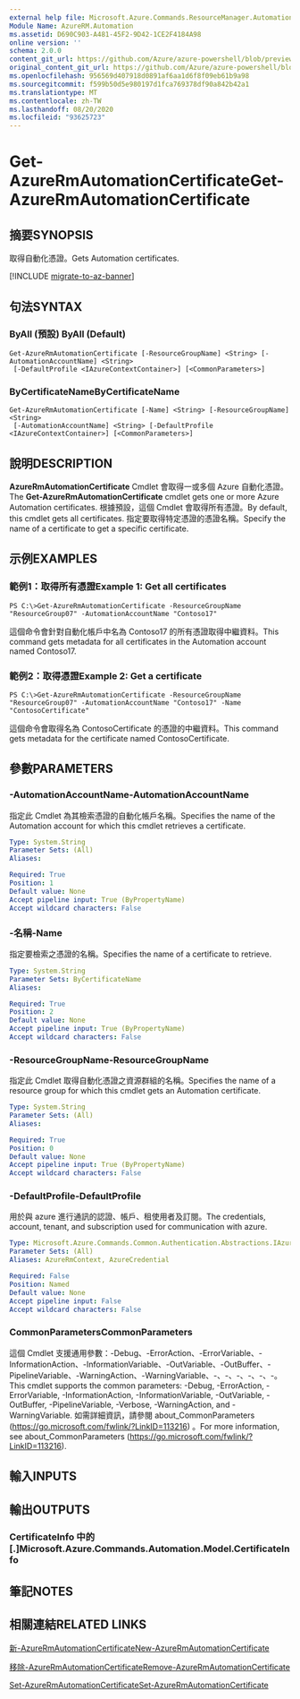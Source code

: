 ```yaml
---
external help file: Microsoft.Azure.Commands.ResourceManager.Automation.dll-Help.xml
Module Name: AzureRM.Automation
ms.assetid: D690C903-A481-45F2-9D42-1CE2F4184A98
online version: ''
schema: 2.0.0
content_git_url: https://github.com/Azure/azure-powershell/blob/preview/src/ResourceManager/Automation/Commands.Automation/help/Get-AzureRMAutomationCertificate.md
original_content_git_url: https://github.com/Azure/azure-powershell/blob/preview/src/ResourceManager/Automation/Commands.Automation/help/Get-AzureRMAutomationCertificate.md
ms.openlocfilehash: 956569d407918d0891af6aa1d6f8f09eb61b9a98
ms.sourcegitcommit: f599b50d5e980197d1fca769378df90a842b42a1
ms.translationtype: MT
ms.contentlocale: zh-TW
ms.lasthandoff: 08/20/2020
ms.locfileid: "93625723"
---
```

# <span data-ttu-id="7f366-101">Get-AzureRmAutomationCertificate</span><span class="sxs-lookup"><span data-stu-id="7f366-101">Get-AzureRmAutomationCertificate</span></span>

## <span data-ttu-id="7f366-102">摘要</span><span class="sxs-lookup"><span data-stu-id="7f366-102">SYNOPSIS</span></span>
<span data-ttu-id="7f366-103">取得自動化憑證。</span><span class="sxs-lookup"><span data-stu-id="7f366-103">Gets Automation certificates.</span></span>

[!INCLUDE [migrate-to-az-banner](../../includes/migrate-to-az-banner.md)]

## <span data-ttu-id="7f366-104">句法</span><span class="sxs-lookup"><span data-stu-id="7f366-104">SYNTAX</span></span>

### <span data-ttu-id="7f366-105">ByAll (預設) </span><span class="sxs-lookup"><span data-stu-id="7f366-105">ByAll (Default)</span></span>
```
Get-AzureRmAutomationCertificate [-ResourceGroupName] <String> [-AutomationAccountName] <String>
 [-DefaultProfile <IAzureContextContainer>] [<CommonParameters>]
```

### <span data-ttu-id="7f366-106">ByCertificateName</span><span class="sxs-lookup"><span data-stu-id="7f366-106">ByCertificateName</span></span>
```
Get-AzureRmAutomationCertificate [-Name] <String> [-ResourceGroupName] <String>
 [-AutomationAccountName] <String> [-DefaultProfile <IAzureContextContainer>] [<CommonParameters>]
```

## <span data-ttu-id="7f366-107">說明</span><span class="sxs-lookup"><span data-stu-id="7f366-107">DESCRIPTION</span></span>
<span data-ttu-id="7f366-108">**AzureRmAutomationCertificate** Cmdlet 會取得一或多個 Azure 自動化憑證。</span><span class="sxs-lookup"><span data-stu-id="7f366-108">The **Get-AzureRmAutomationCertificate** cmdlet gets one or more Azure Automation certificates.</span></span>
<span data-ttu-id="7f366-109">根據預設，這個 Cmdlet 會取得所有憑證。</span><span class="sxs-lookup"><span data-stu-id="7f366-109">By default, this cmdlet gets all certificates.</span></span>
<span data-ttu-id="7f366-110">指定要取得特定憑證的憑證名稱。</span><span class="sxs-lookup"><span data-stu-id="7f366-110">Specify the name of a certificate to get a specific certificate.</span></span>

## <span data-ttu-id="7f366-111">示例</span><span class="sxs-lookup"><span data-stu-id="7f366-111">EXAMPLES</span></span>

### <span data-ttu-id="7f366-112">範例1：取得所有憑證</span><span class="sxs-lookup"><span data-stu-id="7f366-112">Example 1: Get all certificates</span></span>
```
PS C:\>Get-AzureRmAutomationCertificate -ResourceGroupName "ResourceGroup07" -AutomationAccountName "Contoso17"
```

<span data-ttu-id="7f366-113">這個命令會針對自動化帳戶中名為 Contoso17 的所有憑證取得中繼資料。</span><span class="sxs-lookup"><span data-stu-id="7f366-113">This command gets metadata for all certificates in the Automation account named Contoso17.</span></span>

### <span data-ttu-id="7f366-114">範例2：取得憑證</span><span class="sxs-lookup"><span data-stu-id="7f366-114">Example 2: Get a certificate</span></span>
```
PS C:\>Get-AzureRmAutomationCertificate -ResourceGroupName "ResourceGroup07" -AutomationAccountName "Contoso17" -Name "ContosoCertificate"
```

<span data-ttu-id="7f366-115">這個命令會取得名為 ContosoCertificate 的憑證的中繼資料。</span><span class="sxs-lookup"><span data-stu-id="7f366-115">This command gets metadata for the certificate named ContosoCertificate.</span></span>

## <span data-ttu-id="7f366-116">參數</span><span class="sxs-lookup"><span data-stu-id="7f366-116">PARAMETERS</span></span>

### <span data-ttu-id="7f366-117">-AutomationAccountName</span><span class="sxs-lookup"><span data-stu-id="7f366-117">-AutomationAccountName</span></span>
<span data-ttu-id="7f366-118">指定此 Cmdlet 為其檢索憑證的自動化帳戶名稱。</span><span class="sxs-lookup"><span data-stu-id="7f366-118">Specifies the name of the Automation account for which this cmdlet retrieves a certificate.</span></span>

```yaml
Type: System.String
Parameter Sets: (All)
Aliases: 

Required: True
Position: 1
Default value: None
Accept pipeline input: True (ByPropertyName)
Accept wildcard characters: False
```

### <span data-ttu-id="7f366-119">-名稱</span><span class="sxs-lookup"><span data-stu-id="7f366-119">-Name</span></span>
<span data-ttu-id="7f366-120">指定要檢索之憑證的名稱。</span><span class="sxs-lookup"><span data-stu-id="7f366-120">Specifies the name of a certificate to retrieve.</span></span>

```yaml
Type: System.String
Parameter Sets: ByCertificateName
Aliases: 

Required: True
Position: 2
Default value: None
Accept pipeline input: True (ByPropertyName)
Accept wildcard characters: False
```

### <span data-ttu-id="7f366-121">-ResourceGroupName</span><span class="sxs-lookup"><span data-stu-id="7f366-121">-ResourceGroupName</span></span>
<span data-ttu-id="7f366-122">指定此 Cmdlet 取得自動化憑證之資源群組的名稱。</span><span class="sxs-lookup"><span data-stu-id="7f366-122">Specifies the name of a resource group for which this cmdlet gets an Automation certificate.</span></span>

```yaml
Type: System.String
Parameter Sets: (All)
Aliases: 

Required: True
Position: 0
Default value: None
Accept pipeline input: True (ByPropertyName)
Accept wildcard characters: False
```

### <span data-ttu-id="7f366-123">-DefaultProfile</span><span class="sxs-lookup"><span data-stu-id="7f366-123">-DefaultProfile</span></span>
<span data-ttu-id="7f366-124">用於與 azure 進行通訊的認證、帳戶、租使用者及訂閱。</span><span class="sxs-lookup"><span data-stu-id="7f366-124">The credentials, account, tenant, and subscription used for communication with azure.</span></span>

```yaml
Type: Microsoft.Azure.Commands.Common.Authentication.Abstractions.IAzureContextContainer
Parameter Sets: (All)
Aliases: AzureRmContext, AzureCredential

Required: False
Position: Named
Default value: None
Accept pipeline input: False
Accept wildcard characters: False
```

### <span data-ttu-id="7f366-125">CommonParameters</span><span class="sxs-lookup"><span data-stu-id="7f366-125">CommonParameters</span></span>
<span data-ttu-id="7f366-126">這個 Cmdlet 支援通用參數：-Debug、-ErrorAction、-ErrorVariable、-InformationAction、-InformationVariable、-OutVariable、-OutBuffer、-PipelineVariable、-WarningAction、-WarningVariable、-、-、-、-、-、-。</span><span class="sxs-lookup"><span data-stu-id="7f366-126">This cmdlet supports the common parameters: -Debug, -ErrorAction, -ErrorVariable, -InformationAction, -InformationVariable, -OutVariable, -OutBuffer, -PipelineVariable, -Verbose, -WarningAction, and -WarningVariable.</span></span> <span data-ttu-id="7f366-127">如需詳細資訊，請參閱 about_CommonParameters (https://go.microsoft.com/fwlink/?LinkID=113216) 。</span><span class="sxs-lookup"><span data-stu-id="7f366-127">For more information, see about_CommonParameters (https://go.microsoft.com/fwlink/?LinkID=113216).</span></span>

## <span data-ttu-id="7f366-128">輸入</span><span class="sxs-lookup"><span data-stu-id="7f366-128">INPUTS</span></span>

## <span data-ttu-id="7f366-129">輸出</span><span class="sxs-lookup"><span data-stu-id="7f366-129">OUTPUTS</span></span>

### <span data-ttu-id="7f366-130">CertificateInfo 中的 [.]</span><span class="sxs-lookup"><span data-stu-id="7f366-130">Microsoft.Azure.Commands.Automation.Model.CertificateInfo</span></span>

## <span data-ttu-id="7f366-131">筆記</span><span class="sxs-lookup"><span data-stu-id="7f366-131">NOTES</span></span>

## <span data-ttu-id="7f366-132">相關連結</span><span class="sxs-lookup"><span data-stu-id="7f366-132">RELATED LINKS</span></span>

[<span data-ttu-id="7f366-133">新-AzureRmAutomationCertificate</span><span class="sxs-lookup"><span data-stu-id="7f366-133">New-AzureRmAutomationCertificate</span></span>](./New-AzureRMAutomationCertificate.md)

[<span data-ttu-id="7f366-134">移除-AzureRmAutomationCertificate</span><span class="sxs-lookup"><span data-stu-id="7f366-134">Remove-AzureRmAutomationCertificate</span></span>](./Remove-AzureRMAutomationCertificate.md)

[<span data-ttu-id="7f366-135">Set-AzureRmAutomationCertificate</span><span class="sxs-lookup"><span data-stu-id="7f366-135">Set-AzureRmAutomationCertificate</span></span>](./Set-AzureRMAutomationCertificate.md)


